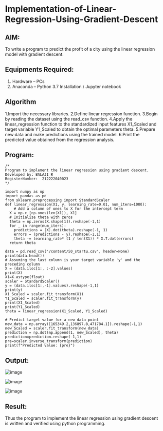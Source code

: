 # Implementation-of-Linear-Regression-Using-Gradient-Descent

## AIM:
To write a program to predict the profit of a city using the linear regression model with gradient descent.

## Equipments Required:
1. Hardware – PCs
2. Anaconda – Python 3.7 Installation / Jupyter notebook

## Algorithm
1.Import the necessary libraries.
2.Define linear regression function.
3.Begin by reading the dataset using the read_csv function. 
4.Apply the linear_regression function to the standardized input features X1_Scaled and target variable Y1_Scaled to obtain the optimal parameters theta.
5.Prepare new data and make predictions using the trained model.
6.Print the predicted value obtained from the regression analysis.

## Program:
```
/*
Program to implement the linear regression using gradient descent.
Developed by: BALAJI R
RegisterNumber:  212222040023
*/

import numpy as np
import pandas as pd
from sklearn.preprocessing import StandardScaler
def linear_regression(X1, y, learning_rate=0.01, num_iters=1000):
    # Add a column of ones to X for the intercept term 
  X = np.c_[np.ones(len(X1)), X1]
  # Initialize theta with zeros
  theta = np.zeros(X.shape[1]).reshape(-1,1)
  for _ in range(num_iters):
    predictions = (X).dot(theta).reshape(-1, 1)
    errors = (predictions - y).reshape(-1,1)
    theta -= learning_rate* (1 / len(X1)) * X.T.dot(errors)
  return theta

data = pd.read_csv('/content/50_startu.csv', header=None)
print(data.head())
# Assuming the last column is your target variable 'y' and the preceding column 
X = (data.iloc[1:, :-2].values)
print(X)
X1=X.astype(float)
scaler = StandardScaler()
y = (data.iloc[1:,-1].values).reshape(-1,1)
print(y)
X1_Scaled = scaler.fit_transform(X1)
Y1_Scaled = scaler.fit_transform(y)
print(X1_Scaled)
print(Y1_Scaled)
theta = linear_regression(X1_Scaled, Y1_Scaled)

# Predict target value for a new data point
new_data = np.array([165349.2,136897.8,471784.1]).reshape(-1,1)
new_Scaled = scaler.fit_transform(new_data)
prediction = np.dot(np.append(1, new_Scaled), theta)
prediction=prediction.reshape(-1,1)
pre=scaler.inverse_transform(prediction)
print(f"Predicted value: {pre}")

```

## Output:
![image](https://github.com/VIKRAMK21062005/Implementation-of-Linear-Regression-Using-Gradient-Descent/assets/120624033/b4e5b7cf-1b49-4dce-9231-30e3f21da6e4)


![image](https://github.com/VIKRAMK21062005/Implementation-of-Linear-Regression-Using-Gradient-Descent/assets/120624033/49c50331-3459-4554-a114-431329355c35)


![image](https://github.com/VIKRAMK21062005/Implementation-of-Linear-Regression-Using-Gradient-Descent/assets/120624033/28226a60-25c6-4066-b69a-25da6347aa53)

## Result:
Thus the program to implement the linear regression using gradient descent is written and verified using python programming.
